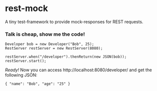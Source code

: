 rest-mock
=========

A tiny test-framework to provide mock-responses for REST requests.
<br />



### Talk is cheap, show me the code!

  `Developer bob = new Developer("Bob", 25);`<br />
  `RestServer restServer = new RestServer(8080);`
  
  `restServer.when("/developer").thenReturn(new JSON(bob));`<br />
  `restServer.start();`


*Ready!* 
Now you can access http://localhost:8080/developer/ and get the following JSON:

  `{ "name": "Bob", "age": "25" }`
